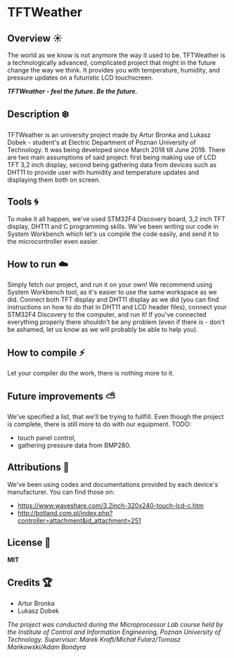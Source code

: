 # **TFTWeather**

## Overview :sunny:

The world as we know is not anymore the way it used to be. TFTWeather is a technologically advanced, complicated project that might in the future change the way we think.
It provides you with temperature, humidity, and pressure updates on a futuristic LCD touchscreen.

**_TFTWeather - feel the future. Be the future._**

## Description :snowflake:

TFTWeather is an university project made by Artur Bronka and Lukasz Dobek - student's at Electric Department of Poznan University of Technology. It was being developed since March 2018 till June 2018. There are two main assumptions of said project: first being making use of LCD TFT 3,2 inch display, second being gathering data from devices such as DHT11 to provide user with humidity and temperature updates and displaying them both on screen.

## Tools :cyclone:

To make it all happen, we've used STM32F4 Discovery board, 3,2 inch TFT display, DHT11 and C programming skills. We've been writing our code in System Workbench which let's us compile the code easily, and send it to the microcontroller even easier.

## How to run :cloud:

Simply fetch our project, and run it on your own! We recommend using System Workbench tool, as it's easier to use the same workspace as we did. Connect both TFT display and DHT11 display as we did (you can find instructions on how to do that in DHT11 and LCD header files), connect your STM32F4 Discovery to the computer, and run it! If you've connected everything properly there shouldn't be any problem (even if there is - don't be ashamed, let us know as we will probably be able to help you).

## How to compile :zap:

Let your compiler do the work, there is nothing more to it.

## Future improvements :partly_sunny:

We've specified a list, that we'll be trying to fullfill. Even though the project is complete, there is still more to do with our equipment.
TODO:
- touch panel control,
- gathering pressure data from BMP280.

## Attributions :game_die:

We've been using codes and documentations provided by each device's manufacturer. You can find those on:
- https://www.waveshare.com/3.2inch-320x240-touch-lcd-c.htm
- http://botland.com.pl/index.php?controller=attachment&id_attachment=251

## License :memo:

**MIT**

## Credits :trophy: 

- Artur Bronka
- Lukasz Dobek

*The project was conducted during the Microprocessor Lab course held by the Institute of Control and Information Engineering, Poznan University of Technology.
Supervisor: Marek Kraft/Michał Fularz/Tomasz Mańkowski/Adam Bondyra*
